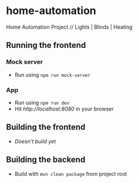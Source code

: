 # home-automation

Home Automation Project // Lights | Blinds | Heating

## Running the frontend

### Mock server

- Run using `npm run mock-server`

### App

- Run using `npm run dev`
- Hit _http://localhost:8080_ in your browser

## Building the frontend

- _Doesn't build yet_

## Building the backend

- Build with `mvn clean package` from project root
